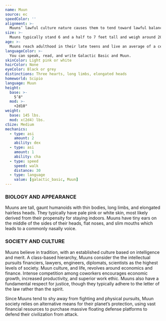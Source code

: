 ```yaml
---
name: Muun
source: ec
speedColor: ''
alignment: >-
  Muuns’ lawful culture nature causes them to tend toward lawful balanced, though there are exceptions.
size: >-
  Muuns typically stand 6 and a half to 7 feet tall and weigh around 200 lbs. Regardless of your position in that range, your size is Medium.
age: >-
  Muuns reach adulthood in their late teens and live an average of a century.
languageColor: >-
  You can speak, read, and write Galactic Basic and Muun. 
skinColor: Light pink or white
hairColor: None
eyeColor: Black or grey
distinctions: Three hearts, long limbs, elongated heads
homeworld: Scipio
language: Muun
height:
  base: >-
    5’8"
  mod: >-
    +2d10"
weight:
  base: 145 lbs.
  mod: x(2d4) lbs.
cSize: Medium
mechanics:
  - type: asi
    amount: 2
    ability: dex
  - type: asi
    amount: 1
    ability: cha
  - type: speed
    speed: walk
    distance: 30
  - type: language
    value: [galactic_basic, Muun]
---
```

### BIOLOGY AND APPEARANCE
Muuns are tall, gaunt humanoids with thin bodies, long limbs, and elongated hairless heads. They typically have pale pink or white skin, most likely derived from their propensity for staying indoors. Muuns have tiny ears on the middle of the sides of their heads, flat noses, and slim mouths which leads to a commonly nasally voice.

### SOCIETY AND CULTURE
Muuns believe in tradition, with an established culture based on intelligence and merit. A class-based hierarchy, Muuns consider the the intellectual pursuits   financiers, lawyers, engineers, diplomats, scientists   as the highest levels of society. Muun culture, and life, revolves around economics and finance. Intense competition among coworkers encourages economic growth, increased productivity, and superior work ethic. Muuns also have a fundamental respect for justice, though they typically adhere to the letter of the law rather than the spirit.

Since Muuns tend to shy away from fighting and physical pursuits, Muun society relies on alternative means for their planet’s protection, using vast financial resources to purchase massive floating defense platforms to defend their civilization from attack.
    